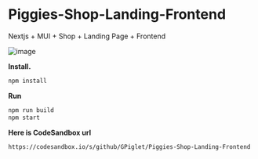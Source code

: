 # Piggies-Shop-Landing-Frontend
Nextjs + MUI + Shop + Landing Page + Frontend

![image](https://user-images.githubusercontent.com/107179122/176945458-f7771dfc-2ae7-4363-b30c-71d936b799bb.png)
<br/>

<b>Install.</b>
``` bash
npm install
```
<b>Run</b>
``` bash
npm run build
npm start
```
<b>Here is CodeSandbox url</b>
``` bash
https://codesandbox.io/s/github/GPiglet/Piggies-Shop-Landing-Frontend
```
